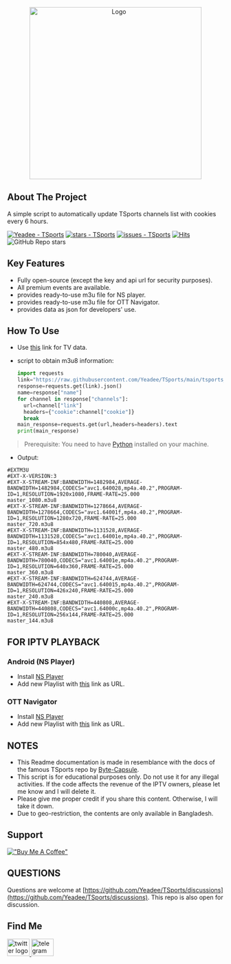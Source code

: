 <div align="center">
<a href="https://github.com/Yeadee/TSports">
<img src="https://www.tsports.com/assets/images/Logo%20tsports.svg" alt="Logo" width="400px">
</a>
<br/>

</div>

## About The Project

A simple script to automatically update TSports channels list with cookies every 6 hours.<br/>

[![Yeadee - TSports](https://img.shields.io/static/v1?label=Yeadee&message=TSports&color=blue&logo=github)](https://github.com/Yeadee/TSports "Go to GitHub repo")
[![stars - TSports](https://img.shields.io/badge/made_with-python_3.10-blue)](https://www.python.org/)
[![issues - TSports](https://img.shields.io/github/issues/Yeadee/TSports)](https://github.com/Yeadee/TSports/issues)
[![Hits](https://hits.seeyoufarm.com/api/count/incr/badge.svg?url=https%3A%2F%2Fgithub.com%2FYeadee%2FTSports&count_bg=%23DB4E92&title_bg=%23555555&icon=symantec.svg&icon_color=%23E7E7E7&title=visitors&edge_flat=false)](https://github.com/Yeadee/TSports)
<br/> ![GitHub Repo stars](https://img.shields.io/github/stars/Yeadee/TSports?link=https%3A%2F%2Fgithub.com%2FYeadee%2FTSports)

## Key Features

- Fully open-source (except the key and api url for security purposes).
- All premium events are available.
- provides ready-to-use m3u file for NS player.
- provides ready-to-use m3u file for OTT Navigator.
- provides data as json for developers' use.

## How To Use

- Use [this](https://raw.githubusercontent.com/Yeadee/TSports/main/tsports_channel_data.json) link for TV data.

- script to obtain m3u8 information:
  ```python
  import requests
  link="https://raw.githubusercontent.com/Yeadee/TSports/main/tsports_channel_data.json"
  response=requests.get(link).json()
  name=response["name"]
  for channel in response["channels"]:
    url=channel["link"]
    headers={"cookie":channel["cookie"]}
    break
  main_response=requests.get(url,headers=headers).text
  print(main_response)
  ```
>Prerequisite: You need to have [Python](https://www.python.org) installed on your machine.
- Output:
```
#EXTM3U
#EXT-X-VERSION:3
#EXT-X-STREAM-INF:BANDWIDTH=1482984,AVERAGE-BANDWIDTH=1482984,CODECS="avc1.640028,mp4a.40.2",PROGRAM-ID=1,RESOLUTION=1920x1080,FRAME-RATE=25.000
master_1080.m3u8
#EXT-X-STREAM-INF:BANDWIDTH=1278664,AVERAGE-BANDWIDTH=1278664,CODECS="avc1.64001f,mp4a.40.2",PROGRAM-ID=1,RESOLUTION=1280x720,FRAME-RATE=25.000
master_720.m3u8
#EXT-X-STREAM-INF:BANDWIDTH=1131528,AVERAGE-BANDWIDTH=1131528,CODECS="avc1.64001e,mp4a.40.2",PROGRAM-ID=1,RESOLUTION=854x480,FRAME-RATE=25.000
master_480.m3u8
#EXT-X-STREAM-INF:BANDWIDTH=780040,AVERAGE-BANDWIDTH=780040,CODECS="avc1.64001e,mp4a.40.2",PROGRAM-ID=1,RESOLUTION=640x360,FRAME-RATE=25.000
master_360.m3u8
#EXT-X-STREAM-INF:BANDWIDTH=624744,AVERAGE-BANDWIDTH=624744,CODECS="avc1.640015,mp4a.40.2",PROGRAM-ID=1,RESOLUTION=426x240,FRAME-RATE=25.000
master_240.m3u8
#EXT-X-STREAM-INF:BANDWIDTH=440808,AVERAGE-BANDWIDTH=440808,CODECS="avc1.64000c,mp4a.40.2",PROGRAM-ID=1,RESOLUTION=256x144,FRAME-RATE=25.000
master_144.m3u8

```
## FOR IPTV PLAYBACK
### Android (NS Player)
- Install [NS Player](https://play.google.com/store/apps/details?id=com.genuine.leone)
- Add new Playlist with [this](https://raw.githubusercontent.com/Yeadee/TSports/refs/heads/main/tsports_ns_player.m3u) link as URL.
### OTT Navigator
- Install [NS Player](https://apkpure.com/ott-navigator-iptv/studio.scillarium.ottnavigator/amp)
- Add new Playlist with [this](https://raw.githubusercontent.com/Yeadee/TSports/refs/heads/main/tsports_ott_navigator.m3u) link as URL.

## NOTES

- This Readme documentation is made in resemblance with the docs of the famous TSports repo by [Byte-Capsule](https://github.com/byte-capsule).
- This script is for educational purposes only. Do not use it for any illegal activities. If the code affects the revenue of the IPTV owners, please let me know and I will delete it.
- Please give me proper credit if you share this content. Otherwise, I will take it down.
- Due to geo-restriction, the contents are only available in Bangladesh.

## Support

[!["Buy Me A Coffee"](https://www.buymeacoffee.com/assets/img/custom_images/orange_img.png)](https://www.buymeacoffee.com/yeadee)

## QUESTIONS

Questions are welcome at [https://github.com/Yeadee/TSports/discussions](https://github.com/Yeadee/TSports/discussions).
This repo is also open for discussion.

## Find Me

<div>
  <a href="https://x.com/i3pranto" target="_blank">
    <img src="https://raw.githubusercontent.com/maurodesouza/profile-readme-generator/master/src/assets/icons/social/twitter/default.svg" width="52" height="40" alt="twitter logo"  />
  </a>
  <a href="https://t.me/pranto_bhai" target="_blank">
    <img src="https://raw.githubusercontent.com/maurodesouza/profile-readme-generator/master/src/assets/icons/social/telegram/default.svg" width="52" height="40" alt="telegram logo"  />
  </a>
</div>
